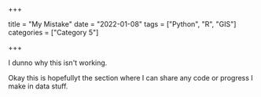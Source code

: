 +++

title = "My Mistake"
date = "2022-01-08"
tags = ["Python", "R", "GIS"]
categories = ["Category 5"]

+++



I dunno why this isn't working. 

Okay this is hopefullyt the section where I can share any code or progress I make in data stuff. 